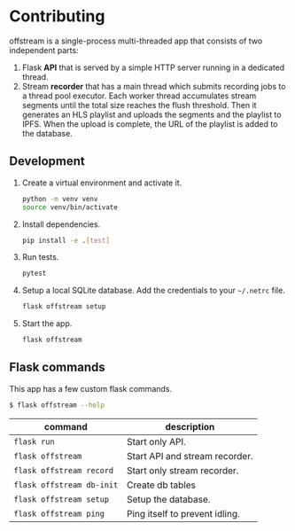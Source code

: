 # Contributing

offstream is a single-process multi-threaded app that consists of two
independent parts:
1. Flask **API** that is served by a simple HTTP server running in a dedicated
   thread.
1. Stream **recorder** that has a main thread which submits recording jobs to a
   thread pool executor. Each worker thread accumulates stream segments until
   the total size reaches the flush threshold. Then it generates an HLS playlist
   and uploads the segments and the playlist to IPFS. When the upload is
   complete, the URL of the playlist is added to the database.

## Development

1. Create a virtual environment and activate it.
   ```sh
   python -m venv venv
   source venv/bin/activate
   ```
1. Install dependencies.
   ```sh
   pip install -e .[test]
   ```
1. Run tests.
   ```sh
   pytest
   ```
1. Setup a local SQLite database. Add the credentials to your `~/.netrc` file.
   ```sh
   flask offstream setup
   ```
1. Start the app.
   ```sh
   flask offstream
   ```

## Flask commands

This app has a few custom flask commands.

```sh
$ flask offstream --help
```

| command                   | description                    |
| ------------------------- | ------------------------------ |
| `flask run`               | Start only API.                |
| `flask offstream`         | Start API and stream recorder. |
| `flask offstream record`  | Start only stream recorder.    |
| `flask offstream db-init` | Create db tables               |
| `flask offstream setup`   | Setup the database.            |
| `flask offstream ping`    | Ping itself to prevent idling. |
